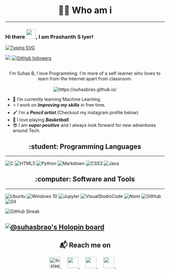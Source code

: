 
<!--
**I-Prashanth-S/I-Prashanth-S** is a ✨ _special_ ✨ repository because its `README.md` (this file) appears on your GitHub profile.-->
<h1 align="center"> 👨‍💻 Who am i </h1>

---
### Hi there <img src="https://raw.githubusercontent.com/MartinHeinz/MartinHeinz/master/wave.gif" width="30px">, I am Prashanth S Iyer!

<a href="https://git.io/typing-svg"><img src="https://readme-typing-svg.herokuapp.com?font=Fira+Code&pause=1000&color=10F734&width=435&lines=I'm+a+Computer+Science+Grad+student;At+the+Univeristy+of+Pennsylvania;I'm+into+Software+Development;My+areas+of+interest+include;Databases+and+Back-end+Development;Integration+of+Cloud+Services;Machine+Learning;And+any+intersection+of+these+fields" alt="Typing SVG" /></a>

![](https://komarev.com/ghpvc/?username=I-Prashanth-S) [![GitHub followers](https://img.shields.io/github/followers/I-Prashanth-S.svg?style=social&label=Follow&maxAge=2592000)](https://github.com/Darth-Kronos) 

<p align="center">
  <br>
  I'm Suhas B, I love Programming.
  I'm more of a self-learner who loves to learn from the Internet apart from classroom.
  <br> <br>
  <img src="https://komarev.com/ghpvc/?username=SuhasBRao&color=green&style=flat" color=blue alt="https://suhasbrao.github.io/" /> 
 
  <!--<img src="https://komarev.com/ghpvc/?username=I-Prashanth-S" alt="https://github.com/I-Prashanth-S" /> -->
</p>

- &#128214; I’m currently learning Machine Learning.
- &#11088; I work on ***Improving my skills*** in free time.
- &#128396; I'm a ***Pencil artist***.(Checkout my instagram profile below)
- &#127936; I love playing ***Basketball***.
- &#128526; I am ***super positive*** and I always look forward for new adventures around Tech.


<h2 align="center"> :student: Programming Languages</h2>

---

![C](https://img.shields.io/badge/c-%2300599C.svg?style=for-the-badge&logo=c&logoColor=white)
![HTML5](https://img.shields.io/badge/html5-%23E34F26.svg?style=for-the-badge&logo=html5&logoColor=white)
![Python](https://img.shields.io/badge/python-%2314354C.svg?style=for-the-badge&logo=python&logoColor=white)
![Markdown](https://img.shields.io/badge/markdown-%23000000.svg?style=for-the-badge&logo=markdown&logoColor=white)
![CSS3](https://img.shields.io/badge/css3-%231572B6.svg?style=for-the-badge&logo=css3&logoColor=white)
![Java](https://img.shields.io/badge/java-critical.svg?style=for-the-badge&logo=java3&logoColor=white)

<h2 align="center">:computer: Software and Tools</h2>

---

![Ubuntu](https://img.shields.io/badge/Ubuntu-E95420?style=for-the-badge&logo=ubuntu&logoColor=white)
![Windows 10](https://img.shields.io/badge/Windows-0078D6?style=for-the-badge&logo=windows&logoColor=white)
![Jupyter](https://img.shields.io/badge/Jupyter-000000.svg?style=for-the-badge&color=orange&logo=jupyter&logoColor=white)
![VisualStudioCode](https://img.shields.io/badge/VisualStudioCode-0078d7.svg?style=for-the-badge&logo=visual-studio-code&logoColor=white)
![Atom](https://img.shields.io/badge/Atom-%2366595C.svg?style=for-the-badge&logo=atom&logoColor=white)
![GitHub](https://img.shields.io/badge/github-%23121011.svg?style=for-the-badge&logo=github&logoColor=white)
![Git](https://img.shields.io/badge/git-%23F05033.svg?style=for-the-badge&logo=git&logoColor=white)


![GitHub Streak](https://github-readme-streak-stats.herokuapp.com?user=I-Prashanth-S&stroke=38DD69&background=165795&ring=37DD57&fire=1CD577&sideNums=120E5BF2&sideLabels=1ADD40&currStreakLabel=10EF24&dates=11E2E7FF&currStreakNum=639E29)

[![@suhasbrao's Holopin board](https://holopin.me/suhasbrao)](https://holopin.io/@suhasbrao)
---

<h2  align="center">&#x1F4EC; Reach me on</h2>

<p align = "center">  
<a href="https://www.instagram.com/suhasbrao/">
  <img
    alt="Instagram"
    src = "https://cdn-icons-png.flaticon.com/512/174/174855.png"
    width = 35
    height = 35
   />
</a>
&emsp;
<a href="mailto:raos04567@gmail.com?subject=Hello%20Ileri,%20From%20Github">
  <img 
    src = "https://cdn-icons-png.flaticon.com/512/732/732200.png"
    width = 35
    height = 35   
 />
</a>
&emsp;
<a href="https://in.linkedin.com/in/suhasbrao?trk=profile-badge">
  <img 
    src = "https://cdn-icons-png.flaticon.com/512/145/145807.png"
    width = 35
    height = 35   
 />
</a>
&emsp;
<a href="https://www.quora.com/profile/Suhas-Rao-66">
  <img 
    src = "https://cdn-icons-png.flaticon.com/512/185/185976.png"
    width = 35
    height = 35   
 />
</a>
&nbsp;&nbsp;&nbsp;&nbsp;
</p>
